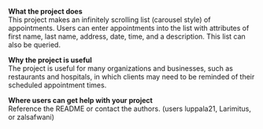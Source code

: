 **What the project does**  
This project makes an infinitely scrolling list (carousel style) of appointments. Users can enter appointments into the list with attributes of first name, last name, address, date, time, and a description. This list can also be queried.

**Why the project is useful**  
The project is useful for many organizations and businesses, such as restaurants and hospitals, in which clients may need to be reminded of their scheduled appointment times.

**Where users can get help with your project**  
Reference the README or contact the authors.
(users luppala21, Larimitus, or zalsafwani)
